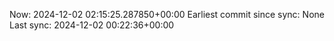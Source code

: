 Now: 2024-12-02 02:15:25.287850+00:00 Earliest commit since sync: None Last sync: 2024-12-02 00:22:36+00:00
